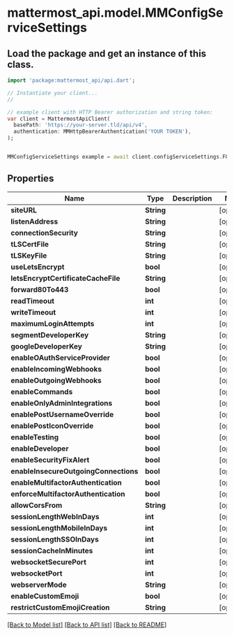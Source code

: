 # mattermost_api.model.MMConfigServiceSettings

## Load the package and get an instance of this class.
```dart
import 'package:mattermost_api/api.dart';

// Instantiate your client...
//

// example client with HTTP Bearer authorization and string token:
var client = MattermostApiClient(
  basePath: 'https://your-server.tld/api/v4',
  authentication: MMHttpBearerAuthentication('YOUR TOKEN'),
);


MMConfigServiceSettings example = await client.configServiceSettings.FUNCTION_THAT_RETURNS_THIS_CLASS();

```

## Properties
Name | Type | Description | Notes
------------ | ------------- | ------------- | -------------
**siteURL** | **String** |  | [optional] 
**listenAddress** | **String** |  | [optional] 
**connectionSecurity** | **String** |  | [optional] 
**tLSCertFile** | **String** |  | [optional] 
**tLSKeyFile** | **String** |  | [optional] 
**useLetsEncrypt** | **bool** |  | [optional] 
**letsEncryptCertificateCacheFile** | **String** |  | [optional] 
**forward80To443** | **bool** |  | [optional] 
**readTimeout** | **int** |  | [optional] 
**writeTimeout** | **int** |  | [optional] 
**maximumLoginAttempts** | **int** |  | [optional] 
**segmentDeveloperKey** | **String** |  | [optional] 
**googleDeveloperKey** | **String** |  | [optional] 
**enableOAuthServiceProvider** | **bool** |  | [optional] 
**enableIncomingWebhooks** | **bool** |  | [optional] 
**enableOutgoingWebhooks** | **bool** |  | [optional] 
**enableCommands** | **bool** |  | [optional] 
**enableOnlyAdminIntegrations** | **bool** |  | [optional] 
**enablePostUsernameOverride** | **bool** |  | [optional] 
**enablePostIconOverride** | **bool** |  | [optional] 
**enableTesting** | **bool** |  | [optional] 
**enableDeveloper** | **bool** |  | [optional] 
**enableSecurityFixAlert** | **bool** |  | [optional] 
**enableInsecureOutgoingConnections** | **bool** |  | [optional] 
**enableMultifactorAuthentication** | **bool** |  | [optional] 
**enforceMultifactorAuthentication** | **bool** |  | [optional] 
**allowCorsFrom** | **String** |  | [optional] 
**sessionLengthWebInDays** | **int** |  | [optional] 
**sessionLengthMobileInDays** | **int** |  | [optional] 
**sessionLengthSSOInDays** | **int** |  | [optional] 
**sessionCacheInMinutes** | **int** |  | [optional] 
**websocketSecurePort** | **int** |  | [optional] 
**websocketPort** | **int** |  | [optional] 
**webserverMode** | **String** |  | [optional] 
**enableCustomEmoji** | **bool** |  | [optional] 
**restrictCustomEmojiCreation** | **String** |  | [optional] 

[[Back to Model list]](../GENERATED_README.md#documentation-for-models) [[Back to API list]](../GENERATED_README.md#documentation-for-api-endpoints) [[Back to README]](../GENERATED_README.md)


